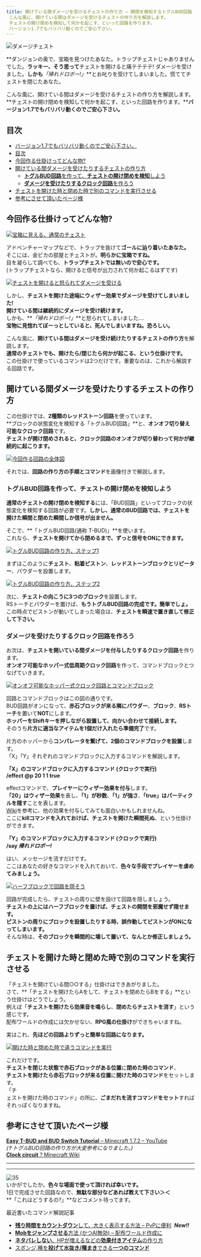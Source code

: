 ```yaml
---
title: 開けている間ダメージを受けるチェストの作り方 – 開閉を検知するトグルBUD回路
 こんな風に、開けている間はダメージを受けるチェストの作り方を解説します。
 チェストの開け閉めを検知して何かを起こす、といった回路を作ります。
 バージョン1.7でもバリバリ動くのでご安心下さい。
---
```


![ダメージチェスト](https://res.cloudinary.com/napoan-com/image/upload/w_650,c_limit,f_auto,q_auto/v1578380699/503dd551b0c7c74d1e4cb625a39ae01d_sf7rkq.png)

**ダンジョンの奥で、宝箱を見つけたあなた。トラップチェストじゃありませんでした。**ラッキー、そう思って**チェストを開けると痛テテテテ! ダメージを受けました。**しかも**_「帰れドロボー!」_**とお叱りを受けてしまいました。慌ててチェストを閉じたあなた。

こんな風に、開けている間はダメージを受けるチェストの作り方を解説します。**チェストの開け閉めを検知して何かを起こす、といった回路を作ります。****バージョン1.7でもバリバリ動くのでご安心下さい。**

## 目次

- [バージョン1.7でもバリバリ動くのでご安心下さい。](#バージョン17でもバリバリ動くのでご安心下さい)
- [目次](#目次)
- [今回作る仕掛けってどんな物?](#今回作る仕掛けってどんな物)
- [開けている間ダメージを受けたりするチェストの作り方](#開けている間ダメージを受けたりするチェストの作り方)
  - [**トグルBUD回路**を作って、**チェストの開け閉めを検知**しよう](#トグルbud回路を作ってチェストの開け閉めを検知しよう)
  - [**ダメージを受けたりするクロック回路**を作ろう](#ダメージを受けたりするクロック回路を作ろう)
- [チェストを開けた時と閉めた時で別のコマンドを実行させる](#チェストを開けた時と閉めた時で別のコマンドを実行させる)
- [参考にさせて頂いたページ様](#参考にさせて頂いたページ様)

## 今回作る仕掛けってどんな物?

[![宝箱に見える、通常のチェスト](https://cdn-ak.f.st-hatena.com/images/fotolife/s/sasigume/20210208/20210208150406.png)](#8/9/894db814.png "宝箱に見える、通常のチェスト")

アドベンチャーマップなどで、トラップを抜けて**ゴールに辿り着いたあなた。**  
そこには、金ピカの部屋とチェストが。**明らかに宝箱ですね。**  
目を凝らして調べても、**トラップチェストでは無いので安心です。**  
(トラップチェストなら、開けると信号が出力されて何か起こるはずです)

[![チェストを開けると怒られてダメージを受ける](https://cdn-ak.f.st-hatena.com/images/fotolife/s/sasigume/20210208/20210208075201.gif)](http://imgbox.com/tFy5QoVA)

しかし、**チェストを開けた途端にウィザー効果でダメージを受けてしまいました!**  
**開けている間は継続的にダメージを受け続けます。**  
しかも、**_「帰れドロボー!」_**と怒られてしまいました….  
**宝物に見惚れてぼーっとしていると、死んでしまいますね。恐ろしい。**

こんな風に、**開けている間はダメージを受け続けたりするチェストの作り方**を解説します。  
**通常のチェストでも、開けたら/閉じたら何かが起こる、という仕掛けです。**  
この仕掛けで使っているコマンドは2つだけです。重要なのは、これから解説する回路です。

## 開けている間ダメージを受けたりするチェストの作り方

この仕掛けでは、**2種類のレッドストーン回路**を使っています。  
**ブロックの状態変化を検知する「トグルBUD回路」**と、**オンオフ切り替え可能なクロック回路**です。  
**チェストが開け閉めされると、クロック回路のオンオフが切り替わって何かが継続的に起こります。**

[![今回作る回路の全体図](https://cdn-ak.f.st-hatena.com/images/fotolife/s/sasigume/20210208/20210208152355.png)](#9/e/9e10faa3.png "今回作る回路の全体図")

それでは、**回路の作り方の手順とコマンド**を画像付きで解説します。

### **トグルBUD回路**を作って、**チェストの開け閉めを検知**しよう

**通常のチェストの開け閉めを検知する**には、「BUD回路」といってブロックの状態変化を検知する回路が必要です。**しかし、通常のBUD回路では、チェストを開けた瞬間と閉めた瞬間しか信号が出ません。**

そこで、**「トグルBUD回路(通称 T-BUD)」**を使います。  
これなら、**チェストを開けてから閉めるまで、ずっと信号をONにできます。**

[![トグルBUD回路の作り方、ステップ1](https://cdn-ak.f.st-hatena.com/images/fotolife/s/sasigume/20210208/20210208160653.png)](#c/6/c6fed61c.png "トグルBUD回路の作り方、ステップ1")

まずはこのように**チェスト**、**粘着ピストン**、**レッドストーンブロックとリピーター**、パウダーを設置します。

[![トグルBUD回路の作り方、ステップ2](https://cdn-ak.f.st-hatena.com/images/fotolife/s/sasigume/20210208/20210208144154.png)](#7/5/757fa1e0.png "トグルBUD回路の作り方、ステップ2")

次に、**チェストの向こうに3つのブロック**を設置します。  
RSトーチとパウダーを置けば、**もうトグルBUD回路の完成です。簡単でしょ。**  
この時点でピストンが動いてしまった場合は、**チェストを瞬速で置き直して修正して下さい。**

### **ダメージを受けたりするクロック回路**を作ろう

お次は、**チェストを開いている間ダメージを付与したりするクロック回路**を作ります。  
**オンオフ可能なホッパー式低周期クロック回路**を作って、コマンドブロックとつなげていきます。

[![オンオフ可能なホッパー式クロック回路とコマンドブロック](https://cdn-ak.f.st-hatena.com/images/fotolife/s/sasigume/20210208/20210208150054.png)](#8/6/869c4e3f.png "オンオフ可能なホッパー式クロック回路とコマンドブロック")

回路とコマンドブロックはこの図の通りです。  
BUD回路がオンになって、**赤石ブロックが来る隣にパウダー**、**ブロック**、**RSトーチ**を置いて**NOT**にします。  
**ホッパーをShiftキーを押しながら設置して、向かい合わせて接続します。**  
そのうち**片方に適当なアイテムを1個だけ入れたら準備完了**です。

片方のホッパーから**コンパレータを繋げて、2個のコマンドブロックを設置**します。  
「X」「Y」それぞれのコマンドブロックに入力するコマンドを解説します。

**「X」のコマンドブロックに入力するコマンド (クロックで実行)  
/effect @p 20 1 1 true**

effectコマンドで、**プレイヤーにウィザー効果を付与**します。  
**「20」はウィザー効果**を表し、**「1」が秒数**、**「1」が強さ**、**「true」はパーティクルを隠す**ことを表します。  
[Wiki](http://minecraft.gamepedia.com/Effects)を参考に、他の効果を付与してみても面白いかもしれませんね。  
ここに**killコマンドを入れておけば、チェストを開けた瞬間死ぬ**、という仕掛けができます。

**「Y」のコマンドブロックに入力するコマンド (クロックで実行)  
/say _帰れドロボー!_**

はい、メッセージを流すだけです。  
ここはあなたの好きなコマンドを入れておいて、**色々な手段でプレイヤーを虐めてみましょう。**

[![ハーフブロックで回路を隠そう](https://cdn-ak.f.st-hatena.com/images/fotolife/s/sasigume/20210208/20210208155502.png)](#b/b/bb9e77e3.png "ハーフブロックで回路を隠そう")

回路が完成したら、チェストの周りに壁を設けて回路を隠しましょう。  
**チェストの上にはハーフブロックを置けば、チェストの開閉を邪魔せず隠せます。**  
**ピストンの周りにブロックを設置したりする時、誤作動してピストンがONになってしまいます。**  
そんな時は、**そのブロックを瞬間的に壊して置いて、なんとか修正しましょう。**

## チェストを開けた時と閉めた時で別のコマンドを実行させる

「チェストを開けている間○○する」仕掛けはできあがりました。  
さて、**「チェストを開けたらAをして、チェストを閉めたらBをする」**という仕掛けはどうでしょう。  
例えば「**チェストを開けたら効果音を鳴らし**、**閉めたらチェストを消す**」という感じです。  
配布ワールドの作成には欠かせない、**RPG風の仕掛け**ができちゃいますね。

実はこれ、**先ほどの回路よりずっと簡単な回路になります。**

[![開けた時と閉めた時で違うコマンドを実行](https://cdn-ak.f.st-hatena.com/images/fotolife/s/sasigume/20210208/20210208153834.png)](#a/b/ab860328.png "開けた時と閉めた時で違うコマンドを実行")

これだけです。  
**チェストを閉じた状態で赤石ブロックがある位置**に**閉めた時のコマンド**、  
**チェストを開けたら赤石ブロックが来る位置**に**開けた時のコマンド**をセットします。  
「チ  
ェストを開けた時のコマンド」の所に、**ごまだれを流すコマンドをセット**すればそれっぽくなりますね。

## 参考にさせて頂いたページ様

[**Easy T-BUD and BUD Switch Tutorial** – Minecraft 1.7.2 – YouTube](http://www.youtube.com/watch?v=hrVfmcGmYBU)  
_(↑トグルBUD回路の作り方が大変参考になりました。)_  
[**Clock circuit** ? Minecraft Wiki](http://minecraft.gamepedia.com/Clock_circuit)

* * *

* * *

![35](https://cdn-ak.f.st-hatena.com/images/fotolife/s/sasigume/20210208/20210208153017.png)  
いかがでしたか。**色々な場面で使って頂ければ幸いです。**  
1日で完成させた回路なので、**無駄な部分などあれば教えて下さい＞＜**  
**「これはどうするの?」**などコメント待ってます。

最近書いたコマンド解説記事

-   [**残り時間をカウントダウン**して、大きく表示する方法 – PvPに便利](/44150579/)  **_New!!_**
-   [**Mobをジャンプさせる**方法 (かつAI無効) – 配布ワールド作成に](/43943060/)
-   [**ネタバレしない**、HPが増えるなどの**効果付きアイテム**の作り方](/43851879/)
-   [スポンジ,種を**投げて水抜き/種まき**できる**一つのコマンド**](/43638510/)